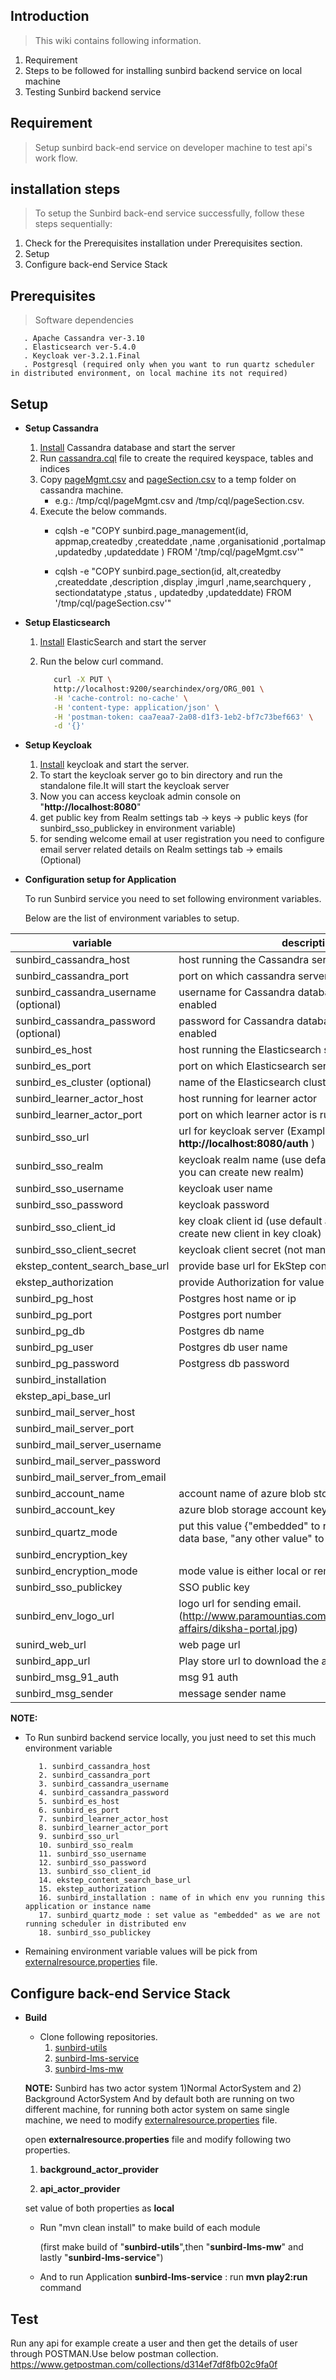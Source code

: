 ## Introduction
> This wiki contains following information.
  1. Requirement
  2. Steps to be followed for installing sunbird backend service on local machine
  3. Testing Sunbird backend service

## Requirement
> Setup sunbird back-end service on developer machine to test api's work flow.

## installation steps
> To setup the Sunbird back-end service successfully, follow these steps sequentially:
   1. Check for the Prerequisites installation under Prerequisites section.
   2. Setup
   3. Configure back-end Service Stack

## Prerequisites
   > Software dependencies

       . Apache Cassandra ver-3.10
       . Elasticsearch ver-5.4.0
       . Keycloak ver-3.2.1.Final
       . Postgresql (required only when you want to run quartz scheduler in distributed environment, on local machine its not required)

## Setup
   
  * **Setup Cassandra**
     
     1. [Install](http://cassandra.apache.org/doc/latest/getting_started/installing.html) Cassandra database and start the server
     2. Run [cassandra.cql](https://github.com/project-sunbird/sunbird-lms-mw/blob/master/actors/src/main/resources/cassandra.cql) file to create the required keyspace, tables and indices
     3. Copy [pageMgmt.csv](https://github.com/project-sunbird/sunbird-lms-mw/blob/master/actors/src/main/resources/pageMgmt.csv) and [pageSection.csv](https://github.com/project-sunbird/sunbird-lms-mw/blob/master/actors/src/main/resources/pageSection.csv) to a temp folder on cassandra machine.
        *  e.g.: /tmp/cql/pageMgmt.csv and /tmp/cql/pageSection.csv.
     4. Execute the below commands.
        *  cqlsh -e "COPY sunbird.page_management(id, appmap,createdby ,createddate ,name ,organisationid ,portalmap ,updatedby ,updateddate ) FROM '/tmp/cql/pageMgmt.csv'"
        
        *  cqlsh -e "COPY sunbird.page_section(id, alt,createdby ,createddate ,description ,display ,imgurl ,name,searchquery , sectiondatatype ,status , updatedby ,updateddate) FROM '/tmp/cql/pageSection.csv'"


  * **Setup Elasticsearch**
      
      1. [Install](https://www.elastic.co/guide/en/elasticsearch/reference/current/_installation.html) ElasticSearch and start the server
      2. Run the below curl command.
          
           ```sh
              curl -X PUT \
              http://localhost:9200/searchindex/org/ORG_001 \
              -H 'cache-control: no-cache' \
              -H 'content-type: application/json' \
              -H 'postman-token: caa7eaa7-2a08-d1f3-1eb2-bf7c73bef663' \
              -d '{}'
           ```     
        
  * **Setup Keycloak**

     1. [Install](http://www.keycloak.org/docs/3.3/server_installation/topics/installation/distribution-files-community.html) keycloak and start the server.
     2. To start the keycloak server go to bin directory and run the standalone file.It will start the keycloak server 
     3. Now you can access keycloak admin console on "**http://localhost:8080**" 
     4. get public key from Realm settings tab -> keys -> public keys (for sunbird_sso_publickey in environment variable)
     5. for sending welcome email at user registration you need to configure email server related details on Realm settings tab -> emails (Optional)

  * **Configuration setup for Application**
      
     To run Sunbird service you need to set following environment variables.


     Below are the list of environment variables to setup.

| variable                              | description                                                                                                 |
|---------------------------------------|-------------------------------------------------------------------------------------------------------------|
| sunbird_cassandra_host                | host running the Cassandra server                                                                           |
| sunbird_cassandra_port                | port on which cassandra server is running                                                                   |
| sunbird_cassandra_username (optional) | username for Cassandra database, if authentication is enabled                                               |
| sunbird_cassandra_password (optional) | password for Cassandra database, if authentication is enabled                                               |
| sunbird_es_host                       | host running the Elasticsearch server                                                                       |
| sunbird_es_port                       | port on which Elasticsearch server is running                                                               |
| sunbird_es_cluster (optional)         | name of the Elasticsearch cluster                                                                           |
| sunbird_learner_actor_host            | host running for learner actor                                                                              |
| sunbird_learner_actor_port            | port on which learner actor is running                                                                      |
| sunbird_sso_url                       | url for keycloak server (Example : **http://localhost:8080/auth** )                                                                                    |
| sunbird_sso_realm                     | keycloak realm name   (use default realm as master or you can create new realm)                                                                                      |
| sunbird_sso_username                  | keycloak user name                                                                                          |
| sunbird_sso_password                  | keycloak password                                                                                           |
| sunbird_sso_client_id                 | key cloak client id  (use default as admin-cli or you can create new client in key cloak)                                                                                        |
| sunbird_sso_client_secret             | keycloak client secret (not mandatory)                                                                      |
| ekstep_content_search_base_url        | provide base url for EkStep content search                                                                  |
| ekstep_authorization                  | provide Authorization for value for content search                                                          |
| sunbird_pg_host                       | Postgres host name or ip                                                                                   |
| sunbird_pg_port                       | Postgres port number                                                                                        |
| sunbird_pg_db                         | Postgres db name                                                                                            |
| sunbird_pg_user                       | Postgres db user name                                                                                       |
| sunbird_pg_password                   | Postgress db password                                                                                       |
| sunbird_installation                  |                                                                                                             |
| ekstep_api_base_url                   |                                                                                                             |
| sunbird_mail_server_host              |                                                                                                             |
| sunbird_mail_server_port              |                                                                                                             |
| sunbird_mail_server_username          |                                                                                                             |
| sunbird_mail_server_password          |                                                                                                             |
| sunbird_mail_server_from_email        |                                                                                                             |
| sunbird_account_name                  | account name of azure blob storage                                                                          |
| sunbird_account_key                   | azure blob storage account key                                                                              |
| sunbird_quartz_mode                   | put this value {"embedded" to run quartz without any data base, "any other value" to run with postgres db } |
| sunbird_encryption_key                |                                                                                                             |
| sunbird_encryption_mode               | mode value is either local or remote                                                                        |
| sunbird_sso_publickey                 | SSO public key                                                                                              |
| sunbird_env_logo_url                  | logo url for sending email.(http://www.paramountias.com/media/images/current-affairs/diksha-portal.jpg)     |
| sunird_web_url                        | web page url                                                                                                |
| sunbird_app_url                       | Play store url to download the app                                                                          |
| sunbird_msg_91_auth                   | msg 91 auth  
  sunbird_msg_sender                     | message sender name        


**NOTE:**
   * To Run sunbird backend service locally, you just need to set this much environment variable
       ```
          1. sunbird_cassandra_host
          2. sunbird_cassandra_port
          3. sunbird_cassandra_username 
          4. sunbird_cassandra_password 
          5. sunbird_es_host
          6. sunbird_es_port
          7. sunbird_learner_actor_host
          8. sunbird_learner_actor_port
          9. sunbird_sso_url
          10. sunbird_sso_realm
          11. sunbird_sso_username
          12. sunbird_sso_password
          13. sunbird_sso_client_id
          14. ekstep_content_search_base_url
          15. ekstep_authorization
          16. sunbird_installation : name of in which env you running this application or instance name
          17. sunbird_quartz_mode : set value as "embedded" as we are not running scheduler in distributed env
          18. sunbird_sso_publickey
       ```
   * Remaining environment variable values will be pick from [externalresource.properties](https://github.com/project-sunbird/sunbird-utils/blob/master/common-util/src/main/resources/externalresource.properties) file.


 ## Configure back-end Service Stack
     
   * **Build** 
      
       * Clone following repositories.
          1. [sunbird-utils](https://github.com/project-sunbird/sunbird-utils)
          2. [sunbird-lms-service](https://github.com/project-sunbird/sunbird-lms-service)
          3. [sunbird-lms-mw](https://github.com/project-sunbird/sunbird-lms-mw)

     **NOTE:** Sunbird has two actor system 1)Normal ActorSystem and 2) Background ActorSystem And by default both are running on two different machine, for running both actor system on same single machine, we need to modify [externalresource.properties](https://github.com/project-sunbird/sunbird-utils/blob/master/common-util/src/main/resources/externalresource.properties) file.
     
     open **externalresource.properties** file and modify following two properties.

       1. **background_actor_provider**

       2. **api_actor_provider**

      set value of both properties as **local**

     * Run "mvn clean install" to make build of each module 
      
       (first make build of "**sunbird-utils**",then  "**sunbird-lms-mw**" and lastly "**sunbird-lms-service**")

     * And to run Application **sunbird-lms-service** : run **mvn play2:run** command
       

## Test
  Run any api for example create a user and then get the details of user through POSTMAN.Use below postman collection.
    https://www.getpostman.com/collections/d314ef7df8fb02c9fa0f
